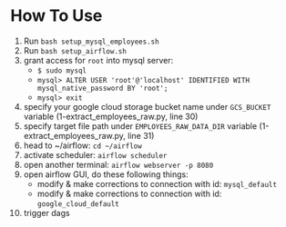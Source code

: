 # How To Use

1. Run `bash setup_mysql_employees.sh`
2. Run  `bash setup_airflow.sh`
3. grant access for `root` into mysql server:
    - `$ sudo mysql`
    - `mysql> ALTER USER 'root'@'localhost' IDENTIFIED WITH mysql_native_password BY 'root';`
    - `mysql> exit`
4. specify your google cloud storage bucket name under `GCS_BUCKET` variable (1-extract_employees_raw.py, line 30)
5. specify target file path under `EMPLOYEES_RAW_DATA_DIR` variable (1-extract_employees_raw.py, line 31)
6. head to ~/airflow: `cd ~/airflow`
7. activate scheduler: `airflow scheduler`
8. open another terminal: `airflow webserver -p 8080`
9. open airflow GUI, do these following things:
    - modify & make corrections to connection with id: `mysql_default`
    - modify & make corrections to connection with id: `google_cloud_default`
10. trigger dags